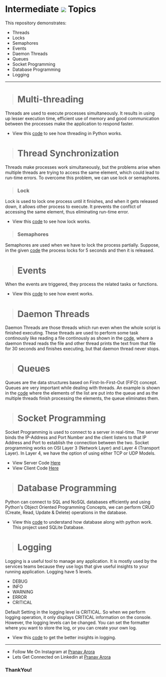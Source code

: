 # Intermediate <img src="https://img.shields.io/badge/Python-FFD43B?style=for-the-badge&logo=python&logoColor=darkgreen"/> Topics

This repository demonstrates: 
* Threads
* Locks
* Semaphores
* Events
* Daemon Threads
* Queues
* Socket Programming
* Database Programming
* Logging

---

> # Multi-threading

Threads are used to execute processes simultaneously. It results in using up lesser execution time, efficient use of memory and good communication between the processes make the application to respond faster.

* View this [code](https://github.com/pranavarora1895/python_threads/blob/master/main.py) to see how threading in Python works.

> # Thread Synchronization

Threads make processes work simultaneously, but the problems arise when multiple threads are trying to access the same element, which could lead to run-time errors. To overcome this problem, we can use lock or semaphores.

> ### Lock

Lock is used to lock one process until it finishes, and when it gets released down, it allows other process to execute. It prevents the conflict of accessing the same element, thus eliminating run-time error.

* View this [code](https://github.com/pranavarora1895/python_threads/blob/master/ThreadSync.py) to see how lock works.

> ### Semaphores

Semaphores are used when we have to lock the process partially. Suppose, in the given [code](https://github.com/pranavarora1895/python_threads/blob/master/semaphores.py) the process locks for 5 seconds and then it is released.

> # Events

When the events are triggered, they process the related tasks or functions.

* View this [code](https://github.com/pranavarora1895/python_threads/blob/master/events.py) to see how event works.

> # Daemon Threads

Daemon Threads are those threads which run even when the whole script is finished executing. These threads are used to perform some task continously like reading a file continously as shown in the [code](https://github.com/pranavarora1895/python_threads/blob/master/daemon_threads.py), where a daemon thread reads the file and other thread prints the text from that file for 30 seconds and finishes executing, but that daemon thread never stops.

> # Queues

Queues are the data structures based on First-In-First-Out (FIFO) concept. Queues are very important while dealing with threads. An example is shown in the [code](https://github.com/pranavarora1895/python_threads/blob/master/queues.py) where the elements of the list are put into the queue and as the multiple threads finish processing the elements, the queue eliminates them.

> # Socket Programming

Socket Programming is used to connect to a server in real-time. The server binds the IP-Address and Port Number and the client listens to that IP Address and Port to establish the connection between the two. Socket programming works on OSI Layer 3 (Network Layer) and Layer 4 (Transport Layer). In Layer 4, we have the option of using either TCP or UDP Models.

* View Server Code [Here](https://github.com/pranavarora1895/python_threads/blob/master/sockets.py)
* View Client Code [Here](https://github.com/pranavarora1895/python_threads/blob/master/socket_client.py)

> # Database Programming

Python can connect to SQL and NoSQL databases efficiently and using Python's Object Oriented Programming Concepts, we can perform CRUD (Create, Read, Update & Delete) operations in the database.

* View this [code](https://github.com/pranavarora1895/python_threads/blob/master/databases.py) to understand how database along with python work. This project used SQLite Database.

> # Logging

Logging is a useful tool to manage any application. It is mostly used by the services teams because they use logs that give useful insights to your running application. Logging have 5 levels.

* DEBUG
* INFO
* WARNING
* ERROR
* CRITICAL

Default Setting in the logging level is CRITICAL. So when we perform logging operation, it only displays CRITICAL information on the console. However, the logging levels can be changed. You can set the formatter where you want to store the log, or you can create your own log.

* View this [code](https://github.com/pranavarora1895/python_threads/blob/master/loggers.py) to get the better insights in logging.

---

* Follow Me On Instagram at [Pranav Arora](https://www.instagram.com/arorapranav187)
* Lets Get Connected on Linkedin at [Pranav Arora](https://www.linkedin.com/in/pranav-arora-354b71bb/)


### ThankYou!




